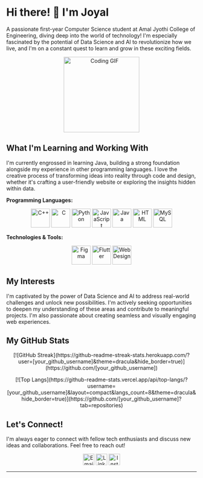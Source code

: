 # Hi there! 👋 I'm Joyal

A passionate first-year Computer Science student at Amal Jyothi College of Engineering, diving deep into the world of technology!  I'm especially fascinated by the potential of Data Science and AI to revolutionize how we live, and I'm on a constant quest to learn and grow in these exciting fields.

<p align="center">
  <img src="https://media.giphy.com/media/W1jEGMND95t9pWvkhW/giphy.gif" width="200" height="200" alt="Coding GIF">  </p>

## What I'm Learning and Working With

I'm currently engrossed in learning Java, building a strong foundation alongside my experience in other programming languages. I love the creative process of transforming ideas into reality through code and design, whether it's crafting a user-friendly website or exploring the insights hidden within data.

**Programming Languages:**

<p align="center">
  <img src="https://img.icons8.com/color/48/000000/c-plus-plus-logo.png" alt="C++" width="50" height="50">
  <img src="https://img.icons8.com/color/48/000000/c-programming.png" alt="C" width="50" height="50">
  <img src="https://img.icons8.com/color/48/000000/python.png" alt="Python" width="50" height="50">
  <img src="https://img.icons8.com/color/48/000000/javascript.png" alt="JavaScript" width="50" height="50">
  <img src="https://img.icons8.com/color/48/000000/java-coffee-cup-logo.png" alt="Java" width="50" height="50">
  <img src="https://img.icons8.com/color/48/000000/html-5--v1.png" alt="HTML" width="50" height="50">
  <img src="https://img.icons8.com/color/48/000000/mysql-logo.png" alt="MySQL" width="50" height="50">
</p>

**Technologies & Tools:**

<p align="center">
  <img src="https://img.icons8.com/color/48/000000/figma.png" alt="Figma" width="50" height="50">
  <img src="https://img.icons8.com/color/48/000000/flutter.png" alt="Flutter" width="50" height="50">
  <img src="https://img.icons8.com/color/48/000000/web-design.png" alt="Web Design" width="50" height="50">  
</p>


## My Interests

I'm captivated by the power of Data Science and AI to address real-world challenges and unlock new possibilities. I'm actively seeking opportunities to deepen my understanding of these areas and contribute to meaningful projects.  I'm also passionate about creating seamless and visually engaging web experiences.

## My GitHub Stats

<p align="center">
  [![GitHub Streak](https://github-readme-streak-stats.herokuapp.com/?user=[your_github_username]&theme=dracula&hide_border=true)](https://github.com/[your_github_username])
</p>

<p align="center">
  [![Top Langs](https://github-readme-stats.vercel.app/api/top-langs/?username=[your_github_username]&layout=compact&langs_count=8&theme=dracula&hide_border=true)](https://github.com/[your_github_username]?tab=repositories)
</p>

## Let's Connect!

I'm always eager to connect with fellow tech enthusiasts and discuss new ideas and collaborations.  Feel free to reach out!

<p align="center">
  <a href="mailto:[your_email]@gmail.com"><img src="https://img.icons8.com/fluency/48/000000/mail.png" alt="Email" width="30" height="30"></a>
  <a href="https://www.linkedin.com/in/[your_linkedin_username]" target="_blank"><img src="https://img.icons8.com/color/48/000000/linkedin.png" alt="LinkedIn" width="30" height="30"></a>
  <a href="https://www.instagram.com/[your_instagram_username]" target="_blank"><img src="https://img.icons8.com/color/48/000000/instagram-new--v1.png" alt="Instagram" width="30" height="30"></a>
</p>

---
